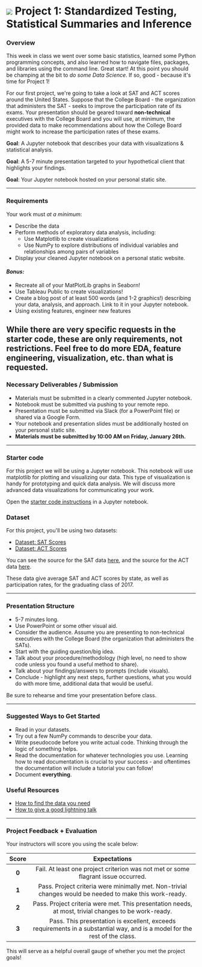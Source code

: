 # ![](https://ga-dash.s3.amazonaws.com/production/assets/logo-9f88ae6c9c3871690e33280fcf557f33.png) Project 1: Standardized Testing, Statistical Summaries and Inference

### Overview

This week in class we went over some basic statistics, learned some Python programming concepts, and also learned how to navigate files, packages, and libraries using the command line. Great start! At this point you should be champing at the bit to _do some Data Science_. If so, good - because it's time for Project 1!

For our first project, we're going to take a look at SAT and ACT scores around the United States. Suppose that the College Board - the organization that administers the SAT - seeks to improve the participation rate of its exams. Your presentation should be geared toward **non-technical** executives with the College Board and you will use, at minimum, the provided data to make recommendations about how the College Board might work to increase the participation rates of these exams.

**Goal**: A Jupyter notebook that describes your data with visualizations & statistical analysis.

**Goal**: A 5-7 minute presentation targeted to your hypothetical client that highlights your findings.

**Goal**: Your Jupyter notebook hosted on your personal static site.

---

### Requirements

Your work must _at a minimum_:

- Describe the data
- Perform methods of exploratory data analysis, including:
  - Use Matplotlib to create visualizations
  - Use NumPy to explore distributions of individual variables and relationships among pairs of variables
- Display your cleaned Jupyter notebook on a personal static website.

#### ***Bonus:***
 - Recreate all of your MatPlotLib graphs in Seaborn!
 - Use Tableau Public to create visualizations!
 - Create a blog post of at least 500 words (and 1-2 graphics!) describing your data, analysis, and approach. Link to it in your Jupyter notebook.
 - Using existing features, engineer new features

While there are very specific requests in the starter code, these are only requirements, not restrictions. Feel free to do more EDA, feature engineering, visualization, etc. than what is requested.
---

### Necessary Deliverables / Submission

- Materials must be submitted in a clearly commented Jupyter notebook.
- Notebook must be submitted via pushing to your remote repo.
- Presentation must be submitted via Slack (for a PowerPoint file) or shared via a Google Form.
- Your notebook and presentation slides must be additionally hosted on your personal static site.
- **Materials must be submitted by 10:00 AM on Friday, January 26th.**

---

### Starter code

For this project we will be using a Jupyter notebook. This notebook will use matplotlib for plotting and visualizing our data. This type of visualization is handy for prototyping and quick data analysis. We will discuss more advanced data visualizations for communicating your work.

Open the [starter code instructions](./code/) in a Jupyter notebook.

### Dataset

For this project, you'll be using two datasets:

- [Dataset: SAT Scores](./data/sat.csv)
- [Dataset: ACT Scores](./data/act.csv)

You can see the source for the SAT data [here](https://blog.prepscholar.com/average-sat-scores-by-state-most-recent), and the source for the ACT data [here](https://blog.prepscholar.com/act-scores-by-state-averages-highs-and-lows).

These data give average SAT and ACT scores by state, as well as participation rates, for the graduating class of 2017.

---

### Presentation Structure

- 5-7 minutes long.
- Use PowerPoint or some other visual aid.
- Consider the audience. Assume you are presenting to non-technical executives with the College Board (the organization that administers the SATs).
- Start with the guiding question/big idea.
- Talk about your procedure/methodology (high level, no need to show code unless you found a useful method to share).
- Talk about your findings/answers to prompts (include visuals).
- Conclude - highlight any next steps, further questions, what you would do with more time, additional data that would be useful.

Be sure to rehearse and time your presentation before class.

---

### Suggested Ways to Get Started

- Read in your datasets.
- Try out a few NumPy commands to describe your data.
- Write pseudocode before you write actual code. Thinking through the logic of something helps.  
- Read the documentation for whatever technologies you use. Learning how to read documentation is crucial to your success - and oftentimes the documentation will include a tutorial you can follow!
- Document **everything**.

### Useful Resources

- [How to find the data you need](http://flowingdata.com/2009/10/01/30-resources-to-find-the-data-you-need/)
- [How to give a good lightning talk](https://www.semrush.com/blog/16-ways-to-prepare-for-a-lightning-talk/)

---

### Project Feedback + Evaluation

Your instructors will score you using the scale below:

|      **Score**     |     **Expectations**     |
|:-------------:|:--------------:|
|  **0** | Fail. At least one project criterion was not met or some flagrant issue occurred. |
| **1** | Pass. Project criteria were minimally met. Non-trivial changes would be needed to make this work-ready.    |
| **2** | Pass. Project criteria were met. This presentation needs, at most, trivial changes to be work-ready. |
| **3** | Pass. This presentation is excellent, exceeds requirements in a substantial way, and is a model for the rest of the class. |

 This will serve as a helpful overall gauge of whether you met the project goals!
